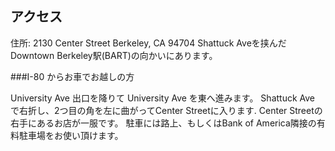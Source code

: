 ## アクセス

住所: 2130 Center Street Berkeley, CA 94704
Shattuck Aveを挟んだDowntown Berkeley駅(BART)の向かいにあります。

###I-80 からお車でお越しの方

University Ave 出口を降りて University Ave を東へ進みます。
Shattuck Ave で右折し、2つ目の角を左に曲がってCenter Streetに入ります.
Center Streetの右手にあるお店が一服です。
駐車には路上、もしくはBank of America隣接の有料駐車場をお使い頂けます。
